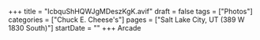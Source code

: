 +++
title = "IcbquShHQWJgMDeszKgK.avif"
draft = false
tags = ["Photos"]
categories = ["Chuck E. Cheese's"]
pages = ["Salt Lake City, UT (389 W 1830 South)"]
startDate = ""
+++
Arcade
